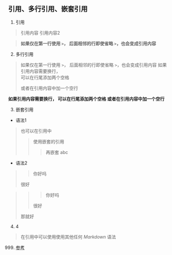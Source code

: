 ## 引用、多行引用、嵌套引用
1. 引用
>引用内容
>引用内容2

>**如果仅在第一行使用 `>`，
后面相邻的行即使省略 `>`，也会变成引用内容**
2. 多行引用
>如果仅在第一行使用 `>`，
后面相邻的行即使省略 `>`，也会变成引用内容
>如果引用内容需要换行，  
>可以在行尾添加两个空格
>
>或者在引用内容中加一个空行

**如果引用内容需要换行，
可以在行尾添加两个空格
或者在引用内容中加一个空行**

3. 嵌套引用
- 语法1
>也可以在引用中
>>使用嵌套的引用
>>>再嵌套 
abc

- 语法2
>> 你好吗
>
> 很好

>>> 你好吗
>>
>> 很好
>
> 那就好



4. 4
>在引用中可以使用使用其他任何 *Markdown* 语法

999. [参考](http://xianbai.me/learn-md/article/syntax/blockquotes.html)
